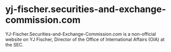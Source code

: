 # yj-fischer.securities-and-exchange-commission.com
YJ-Fischer.Securities-and-Exchange-Commission.com is a non-official website on YJ Fischer, Director of the Office of International Affairs (OIA) at the SEC.
